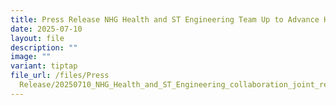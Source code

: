 ```yaml
---
title: Press Release NHG Health and ST Engineering Team Up to Advance Healthcare
date: 2025-07-10
layout: file
description: ""
image: ""
variant: tiptap
file_url: /files/Press
  Release/20250710_NHG_Health_and_ST_Engineering_collaboration_joint_release_10_July__1.pdf
---
```

